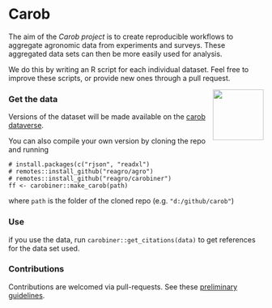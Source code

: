 # Carob

The aim of the *Carob project* is to create reproducible workflows to aggregate agronomic data from experiments and surveys. These aggregated data sets can then be more easily used for analysis.

We do this by writing an R script for each individual dataset. Feel free to improve these scripts, or provide new ones through a pull request. 

<img align="right" width="100" height="100" src="https://github.com/reagro/carob/raw/master/img/carob.png">


### Get the data

Versions of the dataset will be made available on the [carob dataverse](https://dataverse.harvard.edu/dataverse/carob/).

You can also compile your own version by cloning the repo and running 

```
# install.packages(c("rjson", "readxl")
# remotes::install_github("reagro/agro")
# remotes::install_github("reagro/carobiner")
ff <- carobiner::make_carob(path)
```

where `path` is the folder of the cloned repo (e.g. `"d:/github/carob"`)

### Use

if you use the data, run `carobiner::get_citations(data)` to get references for the data set used. 

### Contributions 

Contributions are welcomed via pull-requests. See these [preliminary guidelines](https://github.com/reagro/carob/wiki/Guidelines).
